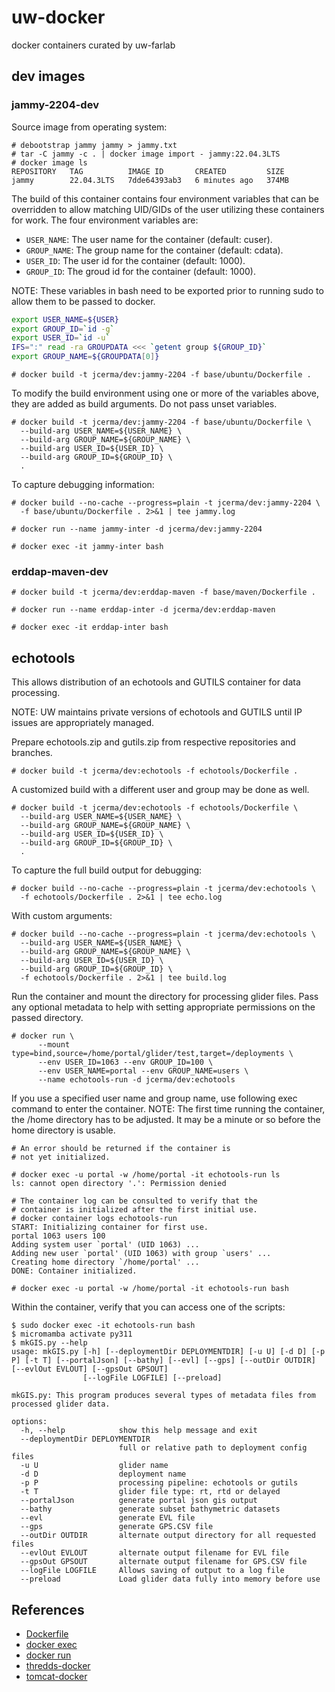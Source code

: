 # uw-docker
docker containers curated by uw-farlab

## dev images

### jammy-2204-dev

Source image from operating system:
```
# debootstrap jammy jammy > jammy.txt
# tar -C jammy -c . | docker image import - jammy:22.04.3LTS
# docker image ls
REPOSITORY   TAG          IMAGE ID       CREATED         SIZE
jammy        22.04.3LTS   7dde64393ab3   6 minutes ago   374MB
```

The build of this container contains four environment variables that
can be overridden to allow matching UID/GIDs of the user utilizing
these containers for work.  The four environment variables are:
 * `USER_NAME`: The user name for the container (default: cuser).
 * `GROUP_NAME`: The group name for the container (default: cdata).
 * `USER_ID`: The user id for the container (default: 1000).
 * `GROUP_ID`: The groud id for the container (default: 1000).

NOTE: These variables in bash need to be exported prior to running
sudo to allow them to be passed to docker.

```bash
export USER_NAME=${USER}
export GROUP_ID=`id -g`
export USER_ID=`id -u`
IFS=":" read -ra GROUPDATA <<< `getent group ${GROUP_ID}`
export GROUP_NAME=${GROUPDATA[0]}
```

```
# docker build -t jcerma/dev:jammy-2204 -f base/ubuntu/Dockerfile .
```

To modify the build environment using one or more of the variables
above, they are added as build arguments.  Do not pass unset
variables.

```
# docker build -t jcerma/dev:jammy-2204 -f base/ubuntu/Dockerfile \
  --build-arg USER_NAME=${USER_NAME} \
  --build-arg GROUP_NAME=${GROUP_NAME} \
  --build-arg USER_ID=${USER_ID} \
  --build-arg GROUP_ID=${GROUP_ID} \
  .
```

To capture debugging information:
```
# docker build --no-cache --progress=plain -t jcerma/dev:jammy-2204 \
  -f base/ubuntu/Dockerfile . 2>&1 | tee jammy.log
```


```
# docker run --name jammy-inter -d jcerma/dev:jammy-2204
```

```
# docker exec -it jammy-inter bash
```

### erddap-maven-dev

```
# docker build -t jcerma/dev:erddap-maven -f base/maven/Dockerfile .
```

```
# docker run --name erddap-inter -d jcerma/dev:erddap-maven
```

```
# docker exec -it erddap-inter bash
```

## echotools

This allows distribution of an echotools and GUTILS container for data
processing.

NOTE: UW maintains private versions of echotools and GUTILS until
      IP issues are appropriately managed.

Prepare echotools.zip and gutils.zip from respective repositories and
branches.

```
# docker build -t jcerma/dev:echotools -f echotools/Dockerfile .
```

A customized build with a different user and group may be done as well.
```
# docker build -t jcerma/dev:echotools -f echotools/Dockerfile \
  --build-arg USER_NAME=${USER_NAME} \
  --build-arg GROUP_NAME=${GROUP_NAME} \
  --build-arg USER_ID=${USER_ID} \
  --build-arg GROUP_ID=${GROUP_ID} \
  .
```


To capture the full build output for debugging:
```
# docker build --no-cache --progress=plain -t jcerma/dev:echotools \
  -f echotools/Dockerfile . 2>&1 | tee echo.log
```

With custom arguments:
```
# docker build --no-cache --progress=plain -t jcerma/dev:echotools \
  --build-arg USER_NAME=${USER_NAME} \
  --build-arg GROUP_NAME=${GROUP_NAME} \
  --build-arg USER_ID=${USER_ID} \
  --build-arg GROUP_ID=${GROUP_ID} \
  -f echotools/Dockerfile . 2>&1 | tee build.log
```

Run the container and mount the directory for processing glider files.
Pass any optional metadata to help with setting appropriate permissions
on the passed directory.
```
# docker run \
      --mount type=bind,source=/home/portal/glider/test,target=/deployments \
      --env USER_ID=1063 --env GROUP_ID=100 \
      --env USER_NAME=portal --env GROUP_NAME=users \
      --name echotools-run -d jcerma/dev:echotools
```

If you use a specified user name and group name, use following
exec command to enter the container.  NOTE: The first time
running the container, the /home directory has to be adjusted.
It may be a minute or so before the home directory is usable.
```
# An error should be returned if the container is
# not yet initialized.

# docker exec -u portal -w /home/portal -it echotools-run ls
ls: cannot open directory '.': Permission denied

# The container log can be consulted to verify that the
# container is initialized after the first initial use.
# docker container logs echotools-run
START: Initializing container for first use.
portal 1063 users 100
Adding system user `portal' (UID 1063) ...
Adding new user `portal' (UID 1063) with group `users' ...
Creating home directory `/home/portal' ...
DONE: Container initialized.

# docker exec -u portal -w /home/portal -it echotools-run bash
```

Within the container, verify that you can access one of the
scripts:
```
$ sudo docker exec -it echotools-run bash
$ micromamba activate py311
$ mkGIS.py --help
usage: mkGIS.py [-h] [--deploymentDir DEPLOYMENTDIR] [-u U] [-d D] [-p P] [-t T] [--portalJson] [--bathy] [--evl] [--gps] [--outDir OUTDIR] [--evlOut EVLOUT] [--gpsOut GPSOUT]
                [--logFile LOGFILE] [--preload]

mkGIS.py: This program produces several types of metadata files from processed glider data.

options:
  -h, --help            show this help message and exit
  --deploymentDir DEPLOYMENTDIR
                        full or relative path to deployment config files
  -u U                  glider name
  -d D                  deployment name
  -p P                  processing pipeline: echotools or gutils
  -t T                  glider file type: rt, rtd or delayed
  --portalJson          generate portal json gis output
  --bathy               generate subset bathymetric datasets
  --evl                 generate EVL file
  --gps                 generate GPS.CSV file
  --outDir OUTDIR       alternate output directory for all requested files
  --evlOut EVLOUT       alternate output filename for EVL file
  --gpsOut GPSOUT       alternate output filename for GPS.CSV file
  --logFile LOGFILE     Allows saving of output to a log file
  --preload             Load glider data fully into memory before use
```

## References

 * [Dockerfile](https://docs.docker.com/reference/dockerfile/)
 * [docker exec](https://docs.docker.com/reference/cli/docker/container/exec/)
 * [docker run](https://docs.docker.com/reference/cli/docker/container/run/)
 * [thredds-docker](https://github.com/Unidata/thredds-docker)
 * [tomcat-docker](https://github.com/Unidata/tomcat-docker)

